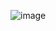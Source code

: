 ![image](https://user-images.githubusercontent.com/61953669/176907768-f27dbb22-705f-4f32-b89a-45d92d5a612d.png)
